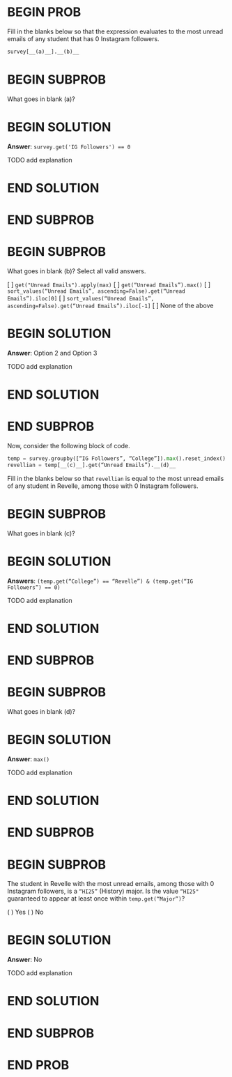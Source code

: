 # BEGIN PROB

Fill in the blanks below so that the expression evaluates to the most
unread emails of any student that has 0 Instagram followers.

```py
survey[__(a)__].__(b)__
```

# BEGIN SUBPROB

What goes in blank (a)?

# BEGIN SOLUTION

**Answer**: `survey.get('IG Followers') == 0`

TODO add explanation

# END SOLUTION

# END SUBPROB


# BEGIN SUBPROB

What goes in blank (b)? Select all valid answers.

[ ] `get("Unread Emails").apply(max)`
[ ] `get(“Unread Emails”).max()`
[ ] `sort_values(“Unread Emails”, ascending=False).get(“Unread Emails”).iloc[0]`
[ ] `sort_values(“Unread Emails”, ascending=False).get(“Unread Emails”).iloc[-1]`
[ ] None of the above

# BEGIN SOLUTION

**Answer**: Option 2 and Option 3

TODO add explanation

# END SOLUTION

# END SUBPROB


Now, consider the following block of code.

```py
temp = survey.groupby([“IG Followers”, “College”]).max().reset_index()
revellian = temp[__(c)__].get(“Unread Emails”).__(d)__
```

Fill in the blanks below so that `revellian` is equal to the most unread
emails of any student in Revelle, among those with 0 Instagram
followers.

# BEGIN SUBPROB

What goes in blank (c)?

# BEGIN SOLUTION

**Answers**: `(temp.get(“College”) == “Revelle”) & (temp.get(“IG Followers”) == 0)`

TODO add explanation

# END SOLUTION

# END SUBPROB


# BEGIN SUBPROB

What goes in blank (d)?

# BEGIN SOLUTION

**Answer**: `max()`

TODO add explanation

# END SOLUTION

# END SUBPROB


# BEGIN SUBPROB

The student in Revelle with the most unread emails, among those with 0
Instagram followers, is a `“HI25”` (History) major.
Is the value `“HI25"` guaranteed to appear at least once within
`temp.get(“Major”)`?

( ) Yes
( ) No

# BEGIN SOLUTION

**Answer**: No

TODO add explanation

# END SOLUTION

# END SUBPROB

# END PROB